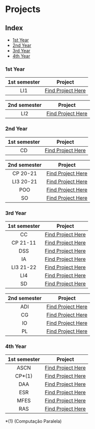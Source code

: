 # Projects
## Index
- [1st Year](#1st-year)
- [2nd Year](#2nd-year)
- [3rd Year](#3rd-year)
- [4th Year](#4th-year)

### 1st Year
 1st semester | Project
 :-----: | :----: 
 LI1   | [Find Project Here](https://github.com/DvdDuarte/Projeto-LI1)

  2nd semester | Project
 :-----: | :----: 
 LI2   | [Find Project Here](https://github.com/DvdDuarte/Projeto-LI2)

 ### 2nd Year

 1st semester | Project
 :-----: | :----: 
 CD   | [Find Project Here](https://github.com/DvdDuarte/Projeto-SHAFA-CD-20-21)

  2nd semester | Project
 :-----: | :----: 
 CP 20-21  | [Find Project Here](https://github.com/DvdDuarte/Projeto-CP-20-21)
 LI3 20-21  | [Find Project Here](https://github.com/DvdDuarte/Projeto-LI3)
 POO   | [Find Project Here](https://github.com/DvdDuarte/Projeto-POO-20-21)
 SO   | [Find Project Here](https://github.com/DvdDuarte/Projeto-SO-20-21)

 ### 3rd Year

 1st semester | Project
 :-----: | :----: 
 CC    | [Find Project Here](https://github.com/DvdDuarte/Projeto-CC-21-22)
 CP 21-11 | [Find Project Here](https://github.com/DvdDuarte/Projeto-CP-2021-2022)
 DSS   | [Find Project Here](https://github.com/DvdDuarte/Projeto-DSS-21-22)
 IA    | [Find Project Here](https://github.com/DvdDuarte/Projeto-IA-21-22)
 LI3 21-22  | [Find Project Here](https://github.com/DvdDuarte/Projeto-LI3-21-22)
 LI4   | [Find Project Here](https://github.com/DvdDuarte/Where2Go)
 SD   | [Find Project Here](https://github.com/DvdDuarte/Projeto-SD-21-22)

 2nd semester | Project
 :-----: | :----: 
 ADI  | [Find Project Here](https://github.com/DvdDuarte/Projeto-ADI-21-22)
 CG   | [Find Project Here](https://github.com/DvdDuarte/Projeto-CG-21-22)
 IO   | [Find Project Here](https://github.com/DvdDuarte/Projeto-IO-21-22)
 PL   | [Find Project Here](https://github.com/DvdDuarte/Projeto-PL-21-22)
 
 
 ### 4th Year

 1st semester | Project
 :-----: | :----: 
 ASCN    | [Find Project Here]()
 CP*(1)  | [Find Project Here]()
 DAA     | [Find Project Here]()
 ESR     | [Find Project Here]()
 MFES    | [Find Project Here]()
 RAS     | [Find Project Here](https://github.com/DvdDuarte/rasbet)

 *(1) (Computação Paralela)
 
<!-- 2nd semester | Project -->

 
